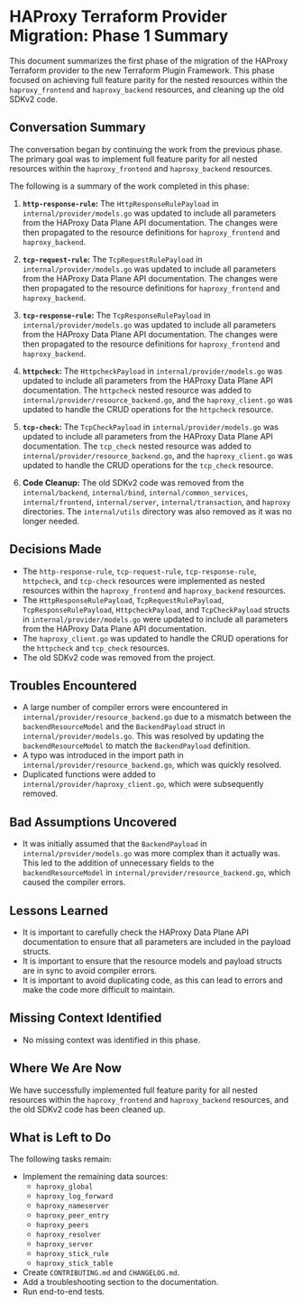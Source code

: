 # HAProxy Terraform Provider Migration: Phase 1 Summary

<!--
- Mode: Code
- Date: 2025-08-26T00:50:09.953Z
- LLM: Gemini 1.5 Pro
-->

This document summarizes the first phase of the migration of the HAProxy Terraform provider to the new Terraform Plugin Framework. This phase focused on achieving full feature parity for the nested resources within the `haproxy_frontend` and `haproxy_backend` resources, and cleaning up the old SDKv2 code.

## Conversation Summary

The conversation began by continuing the work from the previous phase. The primary goal was to implement full feature parity for all nested resources within the `haproxy_frontend` and `haproxy_backend` resources.

The following is a summary of the work completed in this phase:

1.  **`http-response-rule`:** The `HttpResponseRulePayload` in `internal/provider/models.go` was updated to include all parameters from the HAProxy Data Plane API documentation. The changes were then propagated to the resource definitions for `haproxy_frontend` and `haproxy_backend`.

2.  **`tcp-request-rule`:** The `TcpRequestRulePayload` in `internal/provider/models.go` was updated to include all parameters from the HAProxy Data Plane API documentation. The changes were then propagated to the resource definitions for `haproxy_frontend` and `haproxy_backend`.

3.  **`tcp-response-rule`:** The `TcpResponseRulePayload` in `internal/provider/models.go` was updated to include all parameters from the HAProxy Data Plane API documentation. The changes were then propagated to the resource definitions for `haproxy_frontend` and `haproxy_backend`.

4.  **`httpcheck`:** The `HttpcheckPayload` in `internal/provider/models.go` was updated to include all parameters from the HAProxy Data Plane API documentation. The `httpcheck` nested resource was added to `internal/provider/resource_backend.go`, and the `haproxy_client.go` was updated to handle the CRUD operations for the `httpcheck` resource.

5.  **`tcp-check`:** The `TcpCheckPayload` in `internal/provider/models.go` was updated to include all parameters from the HAProxy Data Plane API documentation. The `tcp_check` nested resource was added to `internal/provider/resource_backend.go`, and the `haproxy_client.go` was updated to handle the CRUD operations for the `tcp_check` resource.

6.  **Code Cleanup:** The old SDKv2 code was removed from the `internal/backend`, `internal/bind`, `internal/common_services`, `internal/frontend`, `internal/server`, `internal/transaction`, and `haproxy` directories. The `internal/utils` directory was also removed as it was no longer needed.

## Decisions Made

- The `http-response-rule`, `tcp-request-rule`, `tcp-response-rule`, `httpcheck`, and `tcp-check` resources were implemented as nested resources within the `haproxy_frontend` and `haproxy_backend` resources.
- The `HttpResponseRulePayload`, `TcpRequestRulePayload`, `TcpResponseRulePayload`, `HttpcheckPayload`, and `TcpCheckPayload` structs in `internal/provider/models.go` were updated to include all parameters from the HAProxy Data Plane API documentation.
- The `haproxy_client.go` was updated to handle the CRUD operations for the `httpcheck` and `tcp_check` resources.
- The old SDKv2 code was removed from the project.

## Troubles Encountered

- A large number of compiler errors were encountered in `internal/provider/resource_backend.go` due to a mismatch between the `backendResourceModel` and the `BackendPayload` struct in `internal/provider/models.go`. This was resolved by updating the `backendResourceModel` to match the `BackendPayload` definition.
- A typo was introduced in the import path in `internal/provider/resource_backend.go`, which was quickly resolved.
- Duplicated functions were added to `internal/provider/haproxy_client.go`, which were subsequently removed.

## Bad Assumptions Uncovered

- It was initially assumed that the `BackendPayload` in `internal/provider/models.go` was more complex than it actually was. This led to the addition of unnecessary fields to the `backendResourceModel` in `internal/provider/resource_backend.go`, which caused the compiler errors.

## Lessons Learned

- It is important to carefully check the HAProxy Data Plane API documentation to ensure that all parameters are included in the payload structs.
- It is important to ensure that the resource models and payload structs are in sync to avoid compiler errors.
- It is important to avoid duplicating code, as this can lead to errors and make the code more difficult to maintain.

## Missing Context Identified

- No missing context was identified in this phase.

## Where We Are Now

We have successfully implemented full feature parity for all nested resources within the `haproxy_frontend` and `haproxy_backend` resources, and the old SDKv2 code has been cleaned up.

## What is Left to Do

The following tasks remain:

-   Implement the remaining data sources:
    -   `haproxy_global`
    -   `haproxy_log_forward`
    -   `haproxy_nameserver`
    -   `haproxy_peer_entry`
    -   `haproxy_peers`
    -   `haproxy_resolver`
    -   `haproxy_server`
    -   `haproxy_stick_rule`
    -   `haproxy_stick_table`
-   Create `CONTRIBUTING.md` and `CHANGELOG.md`.
-   Add a troubleshooting section to the documentation.
-   Run end-to-end tests.